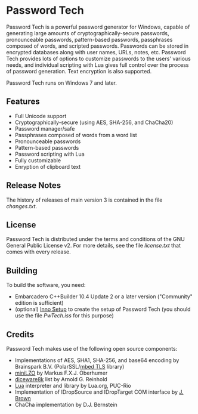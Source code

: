 # Password Tech
Password Tech is a powerful password generator for Windows, capable of generating large amounts of cryptographically-secure passwords, pronounceable passwords, pattern-based passwords, passphrases composed of words, and scripted passwords. Passwords can be stored in encrypted databases along with user names, URLs, notes, etc. Password Tech provides lots of options to customize passwords to the users' various needs, and individual scripting with Lua gives full control over the process of password generation. Text encryption is also supported.

Password Tech runs on Windows 7 and later.

## Features

- Full Unicode support
- Cryptographically-secure (using AES, SHA-256, and ChaCha20)
- Password manager/safe
- Passphrases composed of words from a word list
- Pronounceable passwords
- Pattern-based passwords
- Password scripting with Lua
- Fully customizable
- Enryption of clipboard text

## Release Notes

The history of releases of main version 3 is contained in the file *changes.txt*.

## License

Password Tech is distributed under the terms and conditions of the GNU General Public License v2. For more details, see the file *license.txt* that comes with every release.

## Building

To build the software, you need:

- Embarcadero C++Builder 10.4 Update 2 or a later version ("Community" edition is sufficient)
- (optional) [Inno Setup](https://jrsoftware.org/isinfo.php) to create the setup of Password Tech (you should use the file *PwTech.iss* for this purpose)

## Credits

Password Tech makes use of the following open source components:
  
- Implementations of AES, SHA1, SHA-256, and base64 encoding by Brainspark B.V. (PolarSSL/[mbed TLS](https://tls.mbed.org/) library)
- [miniLZO](https://www.lzop.org/) by Markus F.X.J. Oberhumer
- [diceware8k](http://www.diceware.com) list by Arnold G. Reinhold
- [Lua](https://www.lua.org/) interpreter and library by Lua.org, PUC-Rio
- Implementation of IDropSource and IDropTarget COM interface by [J. Brown](www.catch22.net)
- ChaCha implementation by D.J. Bernstein

